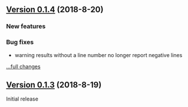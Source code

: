 ## [Version 0.1.4](https://github.com/DaelDe/cmake_check/releases/tag/v0.1.4) (2018-8-20)

### New features

### Bug fixes
- warning results without a line number no longer report negative lines

[...full changes](https://github.com/DaelDe/cmake_check/compare/v0.1.4...v0.1.3)

## [Version 0.1.3](https://github.com/DaelDe/cmake_check/releases/tag/v0.1.3) (2018-8-19)

Initial release